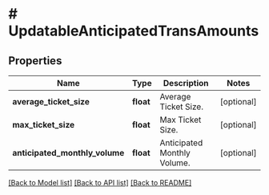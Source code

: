 # # UpdatableAnticipatedTransAmounts

## Properties

Name | Type | Description | Notes
------------ | ------------- | ------------- | -------------
**average_ticket_size** | **float** | Average Ticket Size. | [optional]
**max_ticket_size** | **float** | Max Ticket Size. | [optional]
**anticipated_monthly_volume** | **float** | Anticipated Monthly Volume. | [optional]

[[Back to Model list]](../../README.md#models) [[Back to API list]](../../README.md#endpoints) [[Back to README]](../../README.md)
